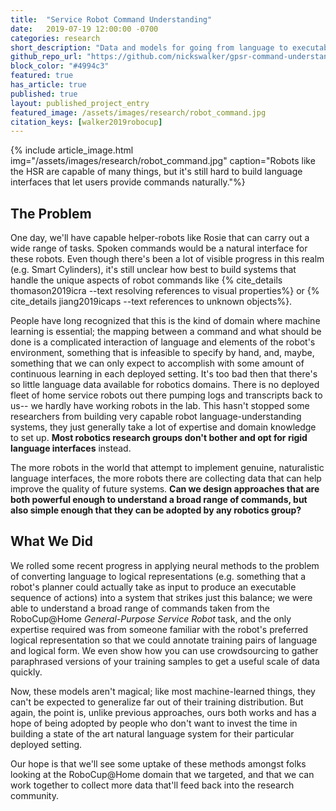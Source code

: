 ```yaml
---
title:  "Service Robot Command Understanding"
date:   2019-07-19 12:00:00 -0700
categories: research
short_description: "Data and models for going from language to executable form"
github_repo_url: "https://github.com/nickswalker/gpsr-command-understanding"
block_color: "#4994c3"
featured: true
has_article: true
published: true
layout: published_project_entry
featured_image: /assets/images/research/robot_command.jpg
citation_keys: [walker2019robocup]
---
```


{% include article_image.html img="/assets/images/research/robot_command.jpg"
    caption="Robots like the HSR are capable of many things, but it's still hard to build language interfaces that let users provide commands naturally."%}

## The Problem

One day, we'll have capable helper-robots like Rosie that can carry out a wide range of tasks.
Spoken commands would be a natural interface for these robots. 
Even though there's been a lot of visible progress in this realm (e.g. Smart Cylinders), it's still unclear how best to build systems that handle the unique aspects of robot commands like {% cite_details thomason2019icra --text resolving references to visual properties%} or {% cite_details jiang2019icaps --text references to unknown objects%}.

People have long recognized that this is the kind of domain where machine learning is essential; the mapping between a command and what should be done is a complicated interaction of language and elements of the robot's environment, something that is infeasible to specify by hand, and, maybe, something that we can only expect to accomplish with some amount of continuous learning in each deployed setting.
It's too bad then that there's so little language data available for robotics domains.
There is no deployed fleet of home service robots out there pumping logs and transcripts back to us-- we hardly have working robots in the lab. 
This hasn't stopped some researchers from building very capable robot language-understanding systems, they just generally take a lot of expertise and domain knowledge to set up.
**Most robotics research groups don't bother and opt for rigid language interfaces** instead.


The more robots in the world that attempt to implement genuine, naturalistic language interfaces, the more robots there
are collecting data that can help improve the quality of future systems. 
**Can we design approaches that are both powerful enough to understand a broad
range of commands, but also simple enough that they can be adopted by any robotics group?**

## What We Did

We rolled some recent progress in applying neural methods to the problem of converting language to logical representations (e.g. something that a robot's planner could actually take as input to produce an executable sequence of actions) into a system that strikes just this balance; we were able to understand a broad range of commands taken from the RoboCup@Home _General-Purpose Service Robot_ task, and the only expertise required was from someone familiar with the robot's preferred logical representation so that we could annotate training pairs of language and logical form.
We even show how you can use crowdsourcing to gather paraphrased versions of your training samples to get a useful scale of data quickly.

Now, these models aren't magical; like most machine-learned things, they can't be expected to generalize far out of their training distribution.
But again, the point is, unlike previous approaches, ours both works and has a hope of being adopted by people who don't want to invest the time in building a state of the art natural language system for their particular deployed setting.

Our hope is that we'll see some uptake of these methods amongst folks looking at the RoboCup@Home domain that we targeted, and that we can work together to collect more data that'll feed back into the research community.